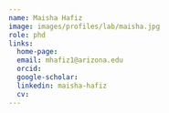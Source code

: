 ```yaml
---
name: Maisha Hafiz
image: images/profiles/lab/maisha.jpg
role: phd
links:
  home-page: 
  email: mhafiz1@arizona.edu
  orcid: 
  google-scholar: 
  linkedin: maisha-hafiz
  cv: 
---
```


